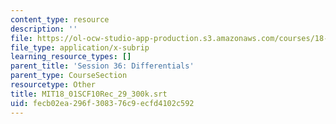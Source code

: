 ```yaml
---
content_type: resource
description: ''
file: https://ol-ocw-studio-app-production.s3.amazonaws.com/courses/18-01sc-single-variable-calculus-fall-2010/fecb02ea296f308376c9ecfd4102c592_MIT18_01SCF10Rec_29_300k.srt
file_type: application/x-subrip
learning_resource_types: []
parent_title: 'Session 36: Differentials'
parent_type: CourseSection
resourcetype: Other
title: MIT18_01SCF10Rec_29_300k.srt
uid: fecb02ea-296f-3083-76c9-ecfd4102c592
---
```

